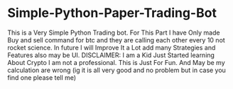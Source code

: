 # Simple-Python-Paper-Trading-Bot
This is a Very Simple Python Trading bot. For This Part I have Only made Buy and sell command for btc and they are calling each other every 10 not rocket science. In future I will Improve It a Lot add many Strategies and Features also may be UI. DISCLAIMER: I am a Kid Just Started learning About Crypto I am not a professional. This is Just For Fun. And May be my calculation are wrong (ig it is all very good and no problem but in case you find one please tell me)
